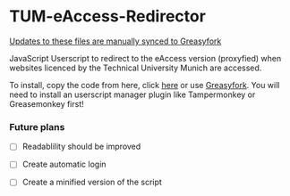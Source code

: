 # TUM-eAccess-Redirector
[Updates to these files are manually synced to Greasyfork](https://greasyfork.org/scripts/21778)

JavaScript Userscript to redirect to the eAccess version (proxyfied) when websites licenced by the Technical University Munich are accessed.

To install, copy the code from here, click [here](https://raw.githubusercontent.com/zsewa/TUM-eAccess-Redirector/master/TUMeR.user.js) or use [Greasyfork](https://greasyfork.org/scripts/21778). You will need to install an userscript manager plugin like Tampermonkey or Greasemonkey first!

### Future plans
- [ ] Readablility should be improved
- [ ] Create automatic login
- [ ] Create a minified version of the script


